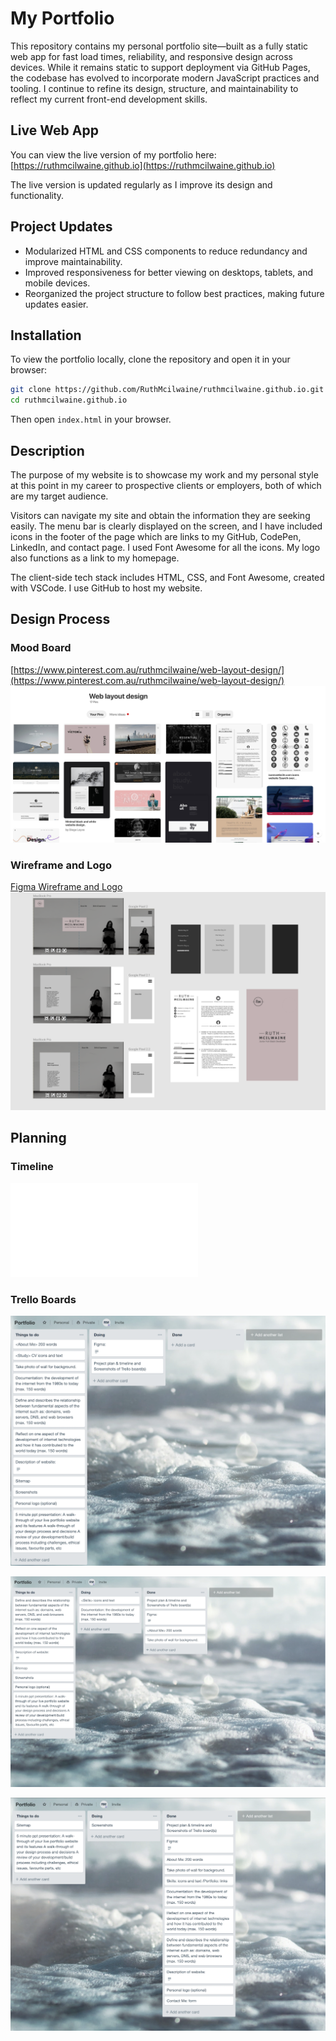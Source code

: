 
# My Portfolio

This repository contains my personal portfolio site—built as a fully static web app for fast load times, reliability, and responsive design across devices. While it remains static to support deployment via GitHub Pages, the codebase has evolved to incorporate modern JavaScript practices and tooling. I continue to refine its design, structure, and maintainability to reflect my current front-end development skills.

## Live Web App

You can view the live version of my portfolio here:  
[https://ruthmcilwaine.github.io](https://ruthmcilwaine.github.io)  

The live version is updated regularly as I improve its design and functionality.

## Project Updates

- Modularized HTML and CSS components to reduce redundancy and improve maintainability.
- Improved responsiveness for better viewing on desktops, tablets, and mobile devices.
- Reorganized the project structure to follow best practices, making future updates easier.

## Installation

To view the portfolio locally, clone the repository and open it in your browser:

```bash
git clone https://github.com/RuthMcilwaine/ruthmcilwaine.github.io.git
cd ruthmcilwaine.github.io
```

Then open `index.html` in your browser.

## Description

The purpose of my website is to showcase my work and my personal style at this point in my career to prospective clients or employers, both of which are my target audience.

Visitors can navigate my site and obtain the information they are seeking easily. The menu bar is clearly displayed on the screen, and I have included icons in the footer of the page which are links to my GitHub, CodePen, LinkedIn, and contact page. I used Font Awesome for all the icons. My logo also functions as a link to my homepage.

The client-side tech stack includes HTML, CSS, and Font Awesome, created with VSCode. I use GitHub to host my website.

## Design Process

### Mood Board

[https://www.pinterest.com.au/ruthmcilwaine/web-layout-design/](https://www.pinterest.com.au/ruthmcilwaine/web-layout-design/)
![Mood Board Screenshot](/docs/Mood-Board-Pinterest.png "Mood Board")

### Wireframe and Logo

[Figma Wireframe and Logo](https://www.figma.com/file/Vvitn9WRrXujJoGNienDUL1E/Portfolio?node-id=0%3A1)
![Wireframe and Logo Screenshot](/docs/Figma-Wireframe-Logo.png "Wireframe and Logo")

## Planning

### Timeline

![Timeline](/docs/Timeline.pdf "Timeline")

### Trello Boards

![Trello Screenshot 1](/docs/Trello-1.png "Trello Screenshot 1")

![Trello Screenshot 2](/docs/Trello-2.png "Trello Screenshot 2")

![Trello Screenshot 3](/docs/Trello-3.png "Trello Screenshot 3")

